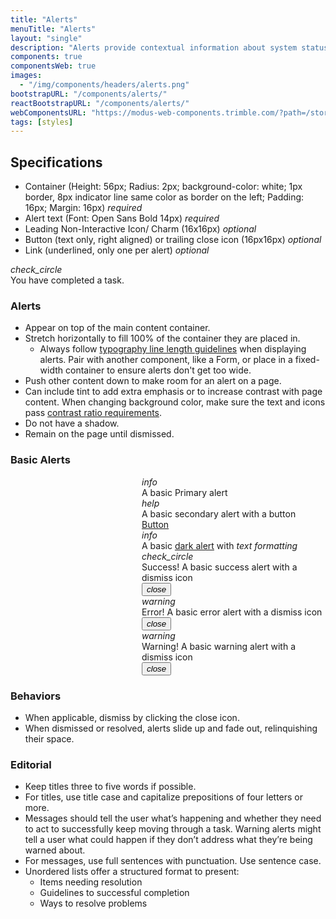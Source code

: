 ```yaml
---
title: "Alerts"
menuTitle: "Alerts"
layout: "single"
description: "Alerts provide contextual information about system status that persists until dismissed or resolved."
components: true
componentsWeb: true
images:
  - "/img/components/headers/alerts.png"
bootstrapURL: "/components/alerts/"
reactBootstrapURL: "/components/alerts/"
webComponentsURL: "https://modus-web-components.trimble.com/?path=/story/components-alert--default"
tags: [styles]
---
```


## Specifications

- Container (Height: 56px; Radius: 2px; <span class="theme-l">background-color: white;</span> 1px border, 8px indicator line same color as border on the left; Padding: 16px; Margin: 16px) _required_
- Alert text (Font: Open Sans Bold 14px) _required_
- Leading Non-Interactive Icon/ Charm (16x16px) _optional_
- Button (text only, right aligned) or trailing close icon (16px16px) _optional_
- Link (underlined, only one per alert) _optional_

<div class="p-5 my-3 pr-5 bg-light">
  <div class="alert alert-success" style="max-width: 460px" role="alert" data-toggle="popover" data-trigger="manual" data-html="true" data-placement="right" data-content="">
      <i class="modus-icons notranslate alert-icon" aria-hidden="true">check_circle</i>
      <div data-toggle="popover" data-trigger="manual" data-html="true" data-placement="bottom" data-offset="19" data-content="<small><b>Font:</b> Open Sans Bold 14px<br><b>Height:</b> 56px<br><b>Border-radius:</b> 2px<br></small>">You have completed a task.</div>
    </div>
</div>

<script>
$(function () {
  $('[data-toggle="popover"]').popover('show')
});
</script>

### Alerts

- Appear on top of the main content container.
- Stretch horizontally to fill 100% of the container they are placed in.
  - Always follow [typography line length guidelines](/foundations/typography/#line-length) when displaying alerts. Pair with another component, like a Form, or place in a fixed-width container to ensure alerts don't get too wide.
- Push other content down to make room for an alert on a page.
- Can include tint to add extra emphasis or to increase contrast with page content. When changing background color, make sure the text and icons pass [contrast ratio requirements](/foundations/accessibility/).
- Do not have a shadow.
- Remain on the page until dismissed.

### Basic Alerts

<style>
[data-theme=dark] .alert-dark {
  border-color: rgba(23,28,30,.5) !important;
}
.bg-light .alert {
  max-width: 600px;
}
.popover-body {
  min-width: 160px;
}
[data-theme=dark] .popover-body .theme-d {
  display: inline-block !important;
}
[data-theme=dark] code {
  filter: brightness(250%);
}
[data-theme=dark] .alert.alert-dark {
  border-color: #464B52!important;
}
</style>

<div class="bg-light">
  <div class="bg-light p-3 p-xl-4 px-xl-5" style="margin-left: 210px">
    <div
      class="alert alert-primary"
      role="alert"
      data-toggle="popover"
      data-html="true"
      data-placement="left"
      data-content="<small><b>background-color:</b> <code class=theme-l>#ffffff</code><code class=theme-d>#0063a380</code><br>
                           <b>border-color:</b> <code class=theme-l>#019aeb80</code><code class=theme-d>#019aeb</code></small>">
      <i class="modus-icons notranslate alert-icon" aria-hidden="true">info</i>
      <div>A basic Primary alert</div>
    </div>
    <div class="alert alert-secondary" role="alert"
      data-toggle="popover"
      data-html="true"
      data-placement="left"
      data-content="<small><b>background-color:</b> <code class=theme-l>#ffffff</code><code class=theme-d>#6a6e7980</code><br>
                           <b>border-color:</b> <code class=theme-l>#6a6e79</code><code class=theme-d>#6a6e79</code></small>">
      <i class="modus-icons notranslate alert-icon" aria-hidden="true">help</i>
      <div>A basic secondary alert with a button</div>
      <a href="#" class="btn btn-sm btn-text-secondary">Button</a>
    </div>
    <div class="alert alert-dark" role="alert"
      data-toggle="popover"
      data-html="true"
      data-placement="left"
      data-content="<small><b>background-color:</b> <code class=theme-l>#ffffff</code><code class=theme-d>#171c1e80</code><br>
                           <b>border-color:</b> <code class=theme-l>#252a2e</code><code class=theme-d>#464b52</code></small>">
      <i class="modus-icons notranslate alert-icon" aria-hidden="true">info</i>
      <div>A basic <u>dark alert</u> with <em>text formatting</em></div>
    </div>
    <div class="alert alert-success fade show" role="alert"
      data-toggle="popover"
      data-html="true"
      data-placement="left"
      data-content="<small><b>background-color:</b> <code class=theme-l>#ffffff</code><code class=theme-d>#1e8a4480</code><br>
                           <b>border-color:</b> <code class=theme-l>#006638</code><code class=theme-d>#1e8a44</code></small>">
      <i class="modus-icons alert-icon" aria-hidden="true">check_circle</i>
      <div>Success! A basic success alert with a dismiss icon</div>
      <button type="button" class="close" data-dismiss="alert">
        <i class="modus-icons modus-icon notranslate">close</i>
      </button>
    </div>
    <div class="alert alert-danger fade show" role="alert"
      data-toggle="popover"
      data-html="true"
      data-placement="left"
      data-content="<small><b>background-color:</b> <code class=theme-l>#ffffff</code><code class=theme-d>#da212c80</code><br>
                           <b>border-color:</b> <code class=theme-l>#da212c</code><code class=theme-d>#da212c</code></small>">
      <i class="modus-icons alert-icon" aria-hidden="true">warning</i>
      <div>Error! A basic error alert with a dismiss icon</div>
      <button type="button" class="close" data-dismiss="alert">
        <i class="modus-icons modus-icon notranslate">close</i>
      </button>
    </div>
    <div class="alert alert-warning text-dark fade show" role="alert"
      data-toggle="popover"
      data-html="true"
      data-placement="left"
      data-content="<small><b>background-color:</b> <code class=theme-l>#ffffff</code><code class=theme-d>#fbad2680</code><br>
                           <b>border-color:</b> <code class=theme-l>#e49325</code><code class=theme-d>#fbad26</code></small>">
      <i class="modus-icons notranslate alert-icon" aria-hidden="true">warning</i>
      <div>Warning! A basic warning alert with a dismiss icon</div>
      <button type="button" class="close" data-dismiss="alert">
        <i class="modus-icons modus-icon notranslate">close</i>
      </button>
    </div>
  </div>
</div>

### Behaviors

- When applicable, dismiss by clicking the close icon.
- When dismissed or resolved, alerts slide up and fade out, relinquishing their space.

### Editorial

- Keep titles three to five words if possible.
- For titles, use title case and capitalize prepositions of four letters or more.
- Messages should tell the user what’s happening and whether they need to act to successfully keep moving through a task. Warning alerts might tell a user what could happen if they don’t address what they’re being warned about.
- For messages, use full sentences with punctuation. Use sentence case.
- Unordered lists offer a structured format to present:
  - Items needing resolution
  - Guidelines to successful completion
  - Ways to resolve problems
